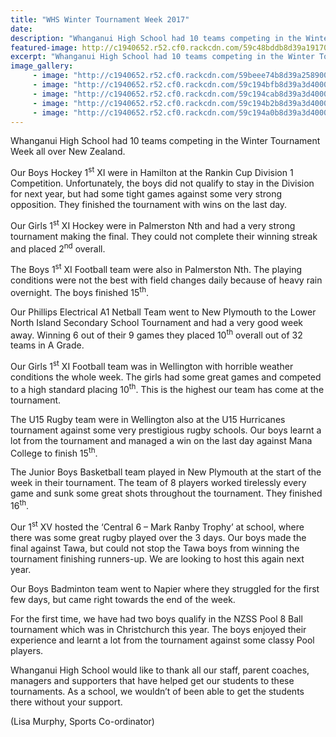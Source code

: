 ```yaml
---
title: "WHS Winter Tournament Week 2017"
date: 
description: "Whanganui High School had 10 teams competing in the Winter Tournament Week all over New Zealand..."
featured-image: http://c1940652.r52.cf0.rackcdn.com/59c48bddb8d39a1917000046/Great-Netball-photo-for-web.jpg
excerpt: "Whanganui High School had 10 teams competing in the Winter Tournament Week all over New Zealand."
image_gallery:
     - image: "http://c1940652.r52.cf0.rackcdn.com/59beee74b8d39a25890000a4/Hockey-girls-teams-photo.jpg"
     - image: "http://c1940652.r52.cf0.rackcdn.com/59c194bfb8d39a3d400000a7/Rugby-1st-XV-website-1-lisa.jpg"
     - image: "http://c1940652.r52.cf0.rackcdn.com/59c194cab8d39a3d400000a9/Rugby-1st-XV-website-2-lisa.jpg"
     - image: "http://c1940652.r52.cf0.rackcdn.com/59c194b2b8d39a3d400000a5/Jnr-boys-bball-from-lisa-website-2.jpg"
     - image: "http://c1940652.r52.cf0.rackcdn.com/59c194a0b8d39a3d400000a3/Jnr-boys-bball-from-lisa-website-1.jpg"
---
```


<p>Whanganui High School had 10 teams competing in the Winter Tournament Week all over New Zealand.</p>
<p>Our Boys Hockey 1<sup>st</sup> XI were in Hamilton at the Rankin Cup Division 1 Competition. Unfortunately, the boys did not qualify to stay in the Division for next year, but had some tight games against some very strong opposition. They finished the tournament with wins on the last day.</p>
<p>Our Girls 1<sup>st</sup> XI Hockey were in Palmerston Nth and had a very strong tournament making the final. They could not complete their winning streak and placed 2<sup>nd</sup> overall.</p>
<p>The Boys 1<sup>st</sup> XI Football team were also in Palmerston Nth. The playing conditions were not the best with field changes daily because of heavy rain overnight. The boys finished 15<sup>th</sup>.</p>
<p>Our Phillips Electrical A1 Netball Team went to New Plymouth to the Lower North Island Secondary School Tournament and had a very good week away. Winning 6 out of their 9 games they placed 10<sup>th</sup> overall out of 32 teams in A Grade.</p>
<p>Our Girls 1<sup>st</sup> XI Football team was in Wellington with horrible weather conditions the whole week. The girls had some great games and competed to a high standard placing 10<sup>th</sup>. This is the highest our team has come at the tournament.</p>
<p>The U15 Rugby team were in Wellington also at the U15 Hurricanes tournament against some very prestigious rugby schools. Our boys learnt a lot from the tournament and managed a win on the last day against Mana College to finish 15<sup>th</sup>.</p>
<p>The Junior Boys Basketball team played in New Plymouth at the start of the week in their tournament. The team of 8 players worked tirelessly every game and sunk some great shots throughout the tournament. They finished 16<sup>th</sup>.</p>
<p>Our 1<sup>st</sup> XV hosted the &lsquo;Central 6 &ndash; Mark Ranby Trophy&rsquo; at school, where there was some great rugby played over the 3 days. Our boys made the final against Tawa, but could not stop the Tawa boys from winning the tournament finishing runners-up. We are looking to host this again next year.</p>
<p>Our Boys Badminton team went to Napier where they struggled for the first few days, but came right towards the end of the week.</p>
<p>For the first time, we have had two boys qualify in the NZSS Pool 8 Ball tournament which was in Christchurch this year. The boys enjoyed their experience and learnt a lot from the tournament against some classy Pool players.</p>
<p>Whanganui High School would like to thank all our staff, parent coaches, managers and supporters that have helped get our students to these tournaments. As a school, we wouldn&rsquo;t of been able to get the students there without your support.&nbsp;</p>
<p>(Lisa Murphy, Sports Co-ordinator)</p>

